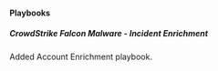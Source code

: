 
#### Playbooks
##### CrowdStrike Falcon Malware - Incident Enrichment
Added Account Enrichment playbook.
